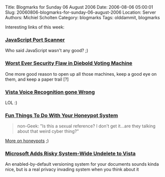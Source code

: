 Title: Blogmarks for Sunday 06 August 2006
Date: 2006-08-06 05:00:01
Slug: 20060806-blogmarks-for-sunday-06-august-2006
Location: Server
Authors: Michiel Scholten
Category: blogmarks
Tags: olddammit, blogmarks

<p>Interesting links of this week:</p>
<h3><a href="http://www.gnucitizen.org/projects/javascript-port-scanner/">JavaScript Port Scanner</a></h3>
<p>Who said JavaScript wasn't any good? ;)</p>
<h3><a href="http://politics.slashdot.org/politics/06/07/31/1646246.shtml">Worst Ever Security Flaw in Diebold Voting Machine</a></h3>
<p>One more good reason to open up all those machines, keep a good eye on them, and keep a paper trail [?]</p>
<h3><a href="http://www.youtube.com/watch?v=IkeC7HpsHxo&amp;eurl=http%3A%2F%2Fwww%2Etecheblog%2Ecom%2Findex%2Ephp%2Ftech%2Dgadget%2Fwindows%2Dvista%2Dvoice%2Drecognition%2Dgone%2Dwrong">Vista Voice Recognition gone Wrong</a></h3>
<p>LOL :)</p>
<h3><a href="http://it.slashdot.org/it/06/07/30/179220.shtml">Fun Things To Do With Your Honeypot System</a></h3>
<blockquote><p class="quote">non-Geek: "Is this a sexual reference? I don't get it...are they talking about that weird cyber thing?"</p></blockquote>

<p><a href="http://en.wikipedia.org/wiki/Honeypot_%28computing%29">More on honeypots</a> ;)</p>
<h3><a href="http://yro.slashdot.org/yro/06/07/31/0044201.shtml"> Microsoft Adds Risky System-Wide Undelete to Vista</a></h3>
<p>An enabled-by-default versioning system for your documents sounds kinda nice, but is a real privacy invading system when you think about it</p>
